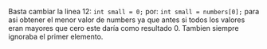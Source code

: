 Basta cambiar la linea 12:
`int small = 0;`
por:
`int small = numbers[0];`
para asi obtener el menor valor de numbers ya que antes si todos los valores eran mayores que cero este daría como resultado 0. Tambien siempre ignoraba el primer elemento. 
